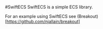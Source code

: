 #SwiftECS
SwiftECS is a simple ECS library.  

For an example using SwiftECS see (Breakout)[https://github.com/njallain/breakout]
